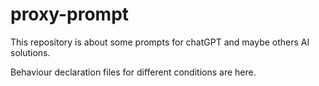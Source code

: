 # proxy-prompt

This repository is about some prompts for chatGPT and maybe others AI solutions.

Behaviour declaration files for different conditions are here. 